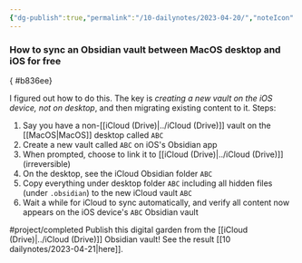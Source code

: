 ```yaml
---
{"dg-publish":true,"permalink":"/10-dailynotes/2023-04-20/","noteIcon":"2"}
---
```


### How to sync an Obsidian vault between MacOS desktop and iOS for free
{ #b836ee}


I figured out how to do this. The key is *creating a new vault on the iOS device, not on desktop*, and then migrating existing content to it. Steps:
1. Say you have a non-[[iCloud (Drive)\|../iCloud (Drive)]] vault on the [[MacOS\|MacOS]] desktop called `ABC`
2. Create a new vault called `ABC` on iOS's Obsidian app
3. When prompted, choose to link it to [[iCloud (Drive)\|../iCloud (Drive)]] (irreversible)
4. On the desktop, see the iCloud Obsidian folder `ABC`
5. Copy everything under desktop folder `ABC` including all hidden files (under `.obsidian`) to the new iCloud vault `ABC`
6. Wait a while for iCloud to sync automatically, and verify all content now appears on the iOS device's `ABC` Obsidian vault

#project/completed Publish this digital garden from the [[iCloud (Drive)\|../iCloud (Drive)]] Obsidian vault! See the result [[10 dailynotes/2023-04-21\|here]].